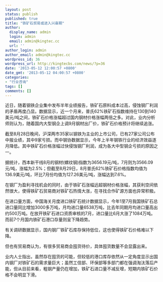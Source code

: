 ```yaml
---
layout: post
status: publish
published: true
title: "铁矿石贸易或进入兴奋期"
author:
  display_name: admin
  login: admin
  email: admin@kingtec.cc
  url: ''
author_login: admin
author_email: admin@kingtec.cc
wordpress_id: 36
wordpress_url: http://kingtecbs.com/news/?p=36
date: '2013-05-12 12:00:57 +0800'
date_gmt: '2013-05-12 04:00:57 +0800'
categories:
- "行业咨询"
tags: []
comments: []
---
```

<p>近日，随着钢铁企业集中发布半年业绩报告，铁矿石原料成本过高，侵蚀钢厂利润的矛盾再度凸显。数据显示，近一个月来，普氏62%铁矿石指数维持在130到140美元/吨之间，铁矿石价格涨幅超过国内钢材价格涨幅两倍之多。对此，业内分析师则认为，随着国内大型钢企上调9月钢材出厂价，铁矿石价格预计将继续追涨。</p>
<p>截至8月28日晚间，沪深两市35家以钢铁为主业的上市公司，已有27家公司公布中报业绩，其中9家亏损。而中钢协数据显示，今年上半年钢铁行业的经济效益逐月降低。其中铁矿石价格涨幅过快侵蚀钢厂利润，成为各大中型钢企亏损的原因之一。</p>
<p>据统计，西本新干线8月的钢材(螺纹钢)指数为3656.19元/吨，7月则为3566.09元/吨，涨幅为2.5%；但截至8月29日，8月普氏62%铁矿石价格指数均值为136.9美元/吨，环比7月份均值为127.26美元/吨，涨幅达到7.6%。</p>
<p>在钢厂为盈利寻找机会的同时，由于铁矿石涨幅远超钢材价格涨幅，其获利空间依然很大，使得铁矿石贸易商对铁矿石热情大涨，在寻找合作矿源方面也异常积极。</p>
<p>在进口量方面，中国海关月度进口铁矿石统计数据显示，今年1至7月我国铁矿石总进口量同比增加3000多万吨，月均进口量6538万吨，比去年同期月均进口量高出约500万吨。在放开铁矿石进口资质审核的7月，进口量比6月大涨了1084万吨。而前7个月国内铁矿石港口存量则呈下降趋势。</p>
<p>有关调研数据显示，国内钢厂铁矿石库存保持低位，这也使得铁矿石价格难以下降。</p>
<p>但也有贸易商认为，有很多贸易商会囤货待价，具体囤货数量不会显露出来。</p>
<p>业内人士指出，虽然存在囤货的可能，但较低的港口库存依然从一定角度显示出国内钢厂对铁矿石的需求量巨大；虽然工信部、环保部等多部门都在强调淘汰落后产能，但从目前来看，粗钢产量仍在增加，铁矿石进口量不减反增，短期内铁矿石价格不会明显下滑。</p>

